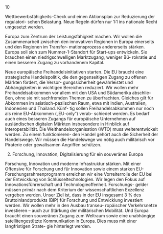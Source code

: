  
10 
 
Wettbewerbsfähigkeits-Check und einen Aktionsplan zur Reduzierung der regulatori-
schen Belastung. Neue Regeln dürfen nur 1:1 ins nationale Recht umgesetzt werden. 
 
Europa zum Zentrum der Leistungsfähigkeit machen. Wir wollen die Zusammenarbeit 
zwischen den innovativen Regionen in Europa einerseits und den Regionen im Transfor-
mationsprozess andererseits stärken. Europa soll sich zum Nummer-1-Standort für 
Start-ups entwickeln. Sie brauchen einen niedrigschwelligen Marktzugang, weniger Bü-
rokratie und einen besseren Zugang zu vorhandenem Kapital. 
 
Neue europäische Freihandelsinitiativen starten. Die EU braucht eine strategische 
Handelspolitik, die den gegenseitigen Zugang zu offenen Märkten fördert, die Versor-
gungssicherheit gewährleistet und Abhängigkeiten in wichtigen Bereichen reduziert. Wir 
wollen mehr Freihandelsabkommen vor allem mit den USA und Südamerika abschlie-
ßen, ohne sie mit sachfremden Themen zu überfrachten. Gleiches gilt für Abkommen im 
asiatisch-paziischen Raum, etwa mit Indien, Australien, Indonesien und Thailand. Künf-
tig sollen Freihandelsabkommen nur noch als reine EU-Abkommen („EU-only“) verab-
schiedet werden. Es bedarf auch eines besseren Zugangs für europäische Unternehmen 
auf ausländischen digitalen Märkten insbesondere in Hinblick auf Interoperabilität. Die 
Welthandelsorganisation (WTO) muss weiterentwickelt werden. Zu einem funktionieren-
den Handel gehört auch die Sicherheit der Handelswege. Wir müssen die Handelswege 
wo nötig auch militärisch vor Piraterie oder gewaltsamen Angriffen schützen.  
 
2. Forschung, Innovation, Digitalisierung für ein souveränes Europa 
 
Forschung, Innovation und moderne Infrastruktur stärken. Mit einer Offensive für 
Forschung und für Innovation sowie einem starken EU-Forschungsrahmenprogramm 
erreichen wir eine Vorreiterrolle der EU bei der Entwicklung von Schlüsseltechnologien. 
Wir legen den Fokus auf Innovationsführerschaft und Technologieoffenheit. Forschungs-
gelder müssen primär nach dem Kriterium der wissenschaftlichen Exzellenz vergeben 
werden. Unser Ziel ist, dass in der EU insgesamt 3 % des Bruttoinlandprodukts (BIP) für 
Forschung und Entwicklung investiert werden. Wir wollen mehr in den Ausbau transeu-
ropäischer Verkehrsnetze investieren – auch zur Stärkung der militärischen Mobilität. 
Und Europa braucht einen souveränen Zugang zum Weltraum sowie eine unabhängige 
satellitengestützte Kommunikation in Europa. Dies muss mit einer langfristigen Strate-
gie hinterlegt werden. 
 

